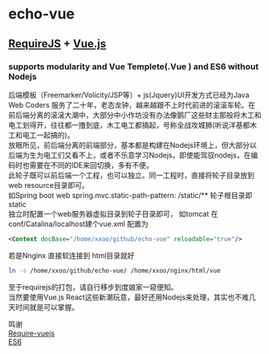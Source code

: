# echo-vue
## [RequireJS](https://requirejs.org/) + [Vue.js](https://vuejs.org)
### supports  modularity and Vue Templete(.Vue ) and ES6  without Nodejs   
 后端模板（Freemarker/Volicity/JSP等）+ js(Jquery)UI开发方式已经为Java Web Coders 服务了二十年，老态龙钟，越来越跟不上时代前进的滚滚车轮。在前后端分离的滚滚大潮中，大部分中小作坊没有办法像鹅厂这些财主那般将木工和电工划得开，往往都一撸到底，木工电工都搞起，号称全战攻城狮(听说洋基都木工和电工一起搞的)。  
 放眼所见，前后端分离的前端部分，基本都是构建在Nodejs环境上，但大部分以后端为生为电工们又看不上，或者不乐意学习Nodejs，即使能驾驭nodejs，在编码时也需要在不同的IDE来回切换，多有不便。  
此轮子既可以前后端一个工程，也可以独立。同一工程时，直接将轮子目录放到web resource目录即可。    
如Spring boot web   spring.mvc.static-path-pattern: /static/**   轮子根目录即static  
独立时配置一个web服务器虚拟目录到轮子目录即可， 如tomcat 在conf/Catalina/localhost建个vue.xml 配置为  
  ```xml
<Context docBase="/home/xxoo/github/echo-vue" reloadable="true"/>  
```
若是Nnginx 直接软连接到 html目录就好  
 ```bash  
ln -s /home/xxoo/github/echo-vue/ /home/xxoo/nginx/html/vue
```
至于requirejs的打包，请自行移步到度娘家一窥便知。  
当然要使用Vue.js React这些新潮玩意，最好还用Nodejs来处理，其实也不难几天时间就是可以掌握。

鸣谢  
[Require-vuejs]( https://github.com/edgardleal/require-vuejs  "Require-vuejs")  
[ES6](  https://github.com/guybedford/es6 "ES6")



